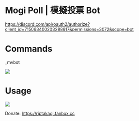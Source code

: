 # Mogi Poll | 模擬投票 Bot

https://discord.com/api/oauth2/authorize?client_id=715063400203288617&permissions=3072&scope=bot

# Commands
_mvbot

![](https://i.imgur.com/3PizStV.png)

# Usage

![](https://i.imgur.com/0XqRJNU.png)

Donate: https://riptakagi.fanbox.cc
